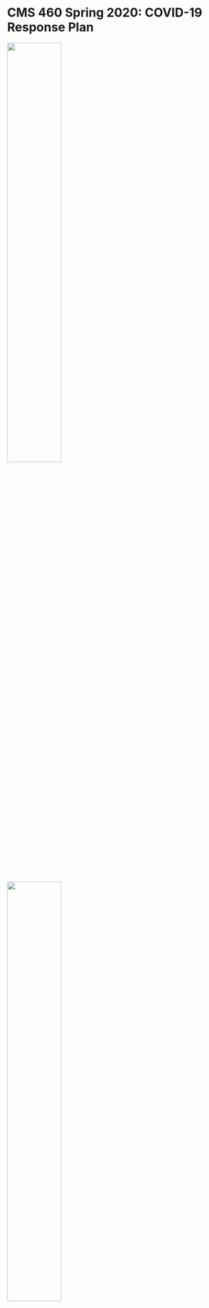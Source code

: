# CMS 460 Spring 2020: COVID-19 Response Plan

<img src="https://i.chzbgr.com/full/9448823040/hDD42FB11/understand-cdc-s-covid-19-beatles-wanna-hold-hand-cdc-not-advisable-beatles-wanna-hold-hand-cdc-no" width="50%" />

<img src="https://cdn.dopl3r.com//media/memes_files/pj-theberge-atpj-theberge-cdc-wash-your-hands-frequently-neil-diamond-haaaaaands-cdc-coronavirus-is-contagious-neil-diamond-touching-haaaands-cdc-dont-touch-hands-neil-diamond-reaching-ouuuuut-cdc-please-avoid-that-neil-diamond-tou-rnS7Q.jpg" width="50%" />


## Contents

This document describes the changes we'll be making to the class in response to our shift to virtual instruction for the second half of
Spring 2020.

Please read this carefully and let me know if you have questions. It covers:

- Tools we're going to use.
- Updates to our schedule and assignments.
- My plans for delivering content to you.
- How office hours will work.

**Please remember that I'm always available to help you and answer your questions**. The format of our course has changed, but I'm 
still your professor and I'm still committed to helping each of you succeed.

You should always feel free to get in touch with me by e-mail, by Slack (discussed below), or in WebEx. If you need to set up a time
to meet live via WebEx, I'm happy to accomodate that.

## Collaboration

Keep working with your teams. I'm assuming that most teams already have communication channels that they're comfortable with, but I can create private Slack groups for each team if that would be helpful.

## Tools

### Slack

Slack is an instant messaging app that's now widely used as a replacement for e-mail in many companies. I've created a Slack
channel for our class, `#cms460-s20`.

Use the invite link posted to Canvas to join our group, then add yourself to the class channel. Once you've joined, post a quick intro message and a meme to let me know you've made it.

Slack will be for general discussions, questions about course logistics, check-ins, posting memes and links, etc. It's intended to be a 
way for us to stay engaged with each other and to provide opportunities for casual question and answer sessions and collaboration.

**I won't distribute course content through Slack**.

### GitHub

We'll continue to use this GitHub site, `dansmyers/Algorithms`, to keep distributing class content, handouts, and examples.

### Canvas

We'll keep using Canvas for grades, official course e-mails, and posting course-specific links that I don't want to put on the public 
GitHub.

### WebEx

I'll use WebEx for online office hours, discussed in more detail below.

**I do not plan to lecture synchronously over WebEx**. I know that our initial guidance from the Provost emphasized delivering classes synchronously, but I don't think that format is well-suited for our course. Instead, we will deliver most of the basic course content
asynchronously, using videos and readings, and use video conferencing for check-ins and office hours.

## Updated Course Schedule

<img src="https://imgs.xkcd.com/comics/2010_and_2020_2x.png" width="55%"/>

### Remaining Topics

I've decided to cut Sprint 7, which would be extra material on NP Completeness. That's a nice topic, but not essential for practical purposes (basically: some problems are hard and don't have efficient algorithms, *as far as we know*).

That leaves us with Sprint 5 to finish, followed by Sprint 6 on graph algorithms, which are important. My plan is to extend the end of Sprint 5 by half a week, to **April 1**. Sprint 6 will then run from April 1 to April 22. We'll use the last week to wrap things up and let you finish any remaining challenge projects.

### Sprint 5

Keep working on Sprint 5 with your teammates. To simplify things, you only need to produce the text write-ups: **you don't need to make videos**.

### Final Exam

**We will have a written final**. I'll let you use the last couple of class sessions to collaboratively design the content for the final. I'm not going attempt to introduce any crazy proctoring system for the final, so it will be open-everything and honor based.

### Challenge Projects

I've posted the first challenge project on GitHub. There will be at least one more, plus a more in-depth reflective writing assignment 
before the end of the semester.

## Content Delivery and Office Hours

### Course Content

You'll continue to get GitHub repos assigned through GitHub Classroom that contain the instructions and projects for each unit. I'll
also post a set of videos and other resources onto Canvas.

### Office Hours

I'll use our scheduled class times (5:20 on Monday and Wednesday) for interactive office hours via WebEx. Before each office hour period, I'll post a link to a Google doc that you can use to ask questions that you want to have answered, then use the office hour time to work through each request. I am working on a plan for recording and uploading the WebEx sessions so that you can review them even if you aren't able to join live.


## Suggestions

This is a tough time for all of us. Ultimately, what happens in this class is not the most important thing in the world right now. Our
goal is to get through the rest of the semester with the best experience possible, while managing all of the other craziness that's
happening around us.

Please stay in touch with the class. As Associate Dean Russell told some students in an earlier message, "Now is not the time to turtle."

<img src="https://upload.wikimedia.org/wikipedia/commons/9/99/T.h._hermanni_con_speroni_5.JPG" width="50%" />

*Do not want*.

Keep a healthy schedule and block out some time to work on each of your classes. I recognize that many of you, like my wife and I,
are dealing with additional family responsibilities now that most K-12 schools are closed. **Let me know as soon as possible if there's 
a major issue that's making it hard for you to access the class material or work on the assignments**. We'll try to proceed with as
much flexibility as possible.

We're going to get through this.

<img src="https://urbanmatter.com/chicago/wp-content/uploads/2020/03/complicated-plant-meme.png" width="50%" />
